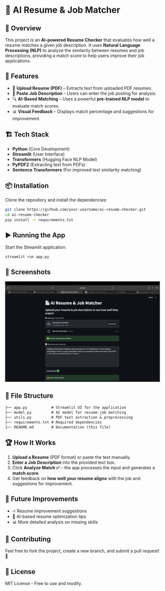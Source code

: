 # 📄 AI Resume & Job Matcher

## 🚀 Overview
This project is an **AI-powered Resume Checker** that evaluates how well a resume matches a given job description. It uses **Natural Language Processing (NLP)** to analyze the similarity between resumes and job descriptions, providing a match score to help users improve their job applications.

## 🎯 Features
- 📂 **Upload Resume (PDF)** – Extracts text from uploaded PDF resumes.
- 📝 **Paste Job Description** – Users can enter the job posting for analysis.
- 🔍 **AI-Based Matching** – Uses a powerful **pre-trained NLP model** to evaluate match scores.
- 📊 **Visual Feedback** – Displays match percentage and suggestions for improvement.

## 🏗️ Tech Stack
- **Python** (Core Development)
- **Streamlit** (User Interface)
- **Transformers** (Hugging Face NLP Model)
- **PyPDF2** (Extracting text from PDFs)
- **Sentence Transformers** (For improved text similarity matching)

## 📦 Installation
Clone the repository and install the dependencies:
```bash
git clone https://github.com/your-username/ai-resume-checker.git
cd ai-resume-checker
pip install -r requirements.txt
```

## ▶️ Running the App
Start the Streamlit application:
```bash
streamlit run app.py
```

## 📸 Screenshots
![AI Resume Checker Screenshot](screenshot.png)

## 📑 File Structure
```
├── app.py           # Streamlit UI for the application
├── model.py         # AI model for resume-job matching
├── utils.py         # PDF text extraction & preprocessing
├── requirements.txt # Required dependencies
├── README.md        # Documentation (this file)
```

## 🏆 How It Works
1. **Upload a Resume** (PDF format) or paste the text manually.
2. **Enter a Job Description** into the provided text box.
3. Click **Analyze Match ✅** – the app processes the input and generates a **match score**.
4. Get feedback on **how well your resume aligns** with the job and suggestions for improvement.

## 📝 Future Improvements
- 🔥 Resume improvement suggestions
- 🧠 AI-based resume optimization tips
- 📊 More detailed analysis on missing skills

## 🤝 Contributing
Feel free to fork the project, create a new branch, and submit a pull request! 🎉

## 🔗 License
MIT License - Free to use and modify.


